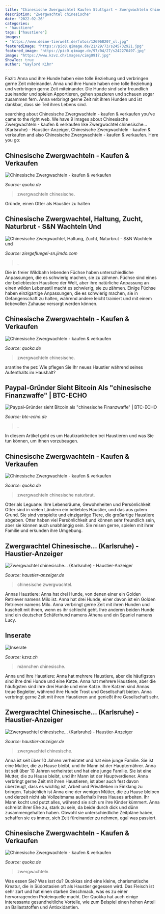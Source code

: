 ```yaml
---
title: "Chinesische Zwergwachtel Kaufen Stuttgart ~ Zwergwachteln Chinesische Naturbrut"
description: "Zwergwachtel chinesische"
date: "2022-02-26"
categories:
- "haustiere"
tags: ["haustiere"]
images:
- "https://www.deine-tierwelt.de/fotos/126960207_xl.jpg"
featuredImage: "https://pic0.qimage.de/21/29/73/s245732921.jpg"
featured_image: "https://pic0.qimage.de/97/04/27/s242270497.jpg"
image: "https://www.kzvz.ch/images/cimg0917.jpg"
ShowToc: true
author: "Gaylord Kihn"
---
```



Fazit: Anna und ihre Hunde haben eine tolle Beziehung und verbringen gerne Zeit miteinander.
Anna und ihre Hunde haben eine tolle Beziehung und verbringen gerne Zeit miteinander. Die Hunde sind sehr freundlich zueinander und spielen Apportieren, gehen spazieren und schauen sogar zusammen fern. Anna verbringt gerne Zeit mit ihren Hunden und ist dankbar, dass sie Teil ihres Lebens sind.

	

		
searching about Chinesische Zwergwachteln - kaufen &amp; verkaufen you've came to the right web. We have 9 Images about Chinesische Zwergwachteln - kaufen &amp; verkaufen like Zwergwachtel chinesische… (Karlsruhe) - Haustier-Anzeiger, Chinesische Zwergwachteln - kaufen &amp; verkaufen and also Chinesische Zwergwachteln - kaufen &amp; verkaufen. Here you go:
		
    
## Chinesische Zwergwachteln - Kaufen &amp; Verkaufen

<img loading=lazy src="https://pic0.qimage.de/89/81/69/r200698189.jpg" onerror="this.onerror=null;this.src='https://tse4.mm.bing.net/th?id=OIP.H0DEmWOjpr-U1wtXA0XbMAAAAA&amp;pid=15.1';" alt="Chinesische Zwergwachteln - kaufen &amp; verkaufen">

_Source: quoka.de_

>zwergwachteln chinesische. 

	

Gründe, einen Otter als Haustier zu halten

    
## Chinesische Zwergwachtel, Haltung, Zucht, Naturbrut - S&amp;N Wachteln Und

<img loading=lazy src="https://image.jimcdn.com/app/cms/image/transf/dimension=1920x400:format=jpg/path/s288646dd2e6dccb5/image/i78a7826886c634d4/version/1573204059/image.jpg" onerror="this.onerror=null;this.src='https://tse1.mm.bing.net/th?id=OIP.gquj43jA7TN2KUUrXMroZAAAAA&amp;pid=15.1';" alt="Chinesische Zwergwachtel, Haltung, Zucht, Naturbrut - S&amp;N Wachteln und">

_Source: ziergefluegel-sn.jimdo.com_

>. 

	

Die in freier Wildbahn lebenden Füchse haben unterschiedliche Anpassungen, die es schwierig machen, sie zu zähmen.
Füchse sind eines der beliebtesten Haustiere der Welt, aber ihre natürliche Anpassung an einen wilden Lebensstil macht es schwierig, sie zu zähmen. Einige Füchse haben einzigartige Anpassungen, die es schwierig machen, sie in Gefangenschaft zu halten, während andere leicht trainiert und mit einem liebevollen Zuhause versorgt werden können.

    
## Chinesische Zwergwachteln - Kaufen &amp; Verkaufen

<img loading=lazy src="https://pic0.qimage.de/97/04/27/s242270497.jpg" onerror="this.onerror=null;this.src='https://tse3.mm.bing.net/th?id=OIP.GmhueAhLlJtli0kFhWBhNAAAAA&amp;pid=15.1';" alt="Chinesische Zwergwachteln - kaufen &amp; verkaufen">

_Source: quoka.de_

>zwergwachteln chinesische. 

	

arantine the pet: Wie pflegen Sie Ihr neues Haustier während seines Aufenthalts im Haushalt?

    
## Paypal-Gründer Sieht Bitcoin Als &quot;chinesische Finanzwaffe&quot; | BTC-ECHO

<img loading=lazy src="https://www.btc-echo.de/wp-content/uploads/2021/04/shutterstock_1786145441-scaled.jpg" onerror="this.onerror=null;this.src='https://tse4.mm.bing.net/th?id=OIP.2J7DGCFcxAqWE570-8iKEwHaE8&amp;pid=15.1';" alt="Paypal-Gründer sieht Bitcoin als &quot;chinesische Finanzwaffe&quot; | BTC-ECHO">

_Source: btc-echo.de_

>. 

	

In diesem Artikel geht es um Hautkrankheiten bei Haustieren und was Sie tun können, um ihnen vorzubeugen.

    
## Chinesische Zwergwachteln - Kaufen &amp; Verkaufen

<img loading=lazy src="https://pic0.qimage.de/38/49/14/s242144938.jpg" onerror="this.onerror=null;this.src='https://tse1.mm.bing.net/th?id=OIP.MNYS62ZtyNZLVnlEzqonugAAAA&amp;pid=15.1';" alt="Chinesische Zwergwachteln - kaufen &amp; verkaufen">

_Source: quoka.de_

>zwergwachteln chinesische naturbrut. 

	

Otter als Leguane: Ihre Lebensräume, Gewohnheiten und Persönlichkeit
Otter sind in vielen Ländern ein beliebtes Haustier, und das aus gutem Grund. Sie sind verspielte und einzigartige Tiere, die großartige Haustiere abgeben. Otter haben viel Persönlichkeit und können sehr freundlich sein, aber sie können auch unabhängig sein. Sie reisen gerne, spielen mit ihrer Familie und erkunden ihre Umgebung.

    
## Zwergwachtel Chinesische… (Karlsruhe) - Haustier-Anzeiger

<img loading=lazy src="https://www.deine-tierwelt.de/fotos/126960207_xl.jpg" onerror="this.onerror=null;this.src='https://tse1.mm.bing.net/th?id=OIP.F8Eiwhf1diuglzx_4Ul2ggHaJ5&amp;pid=15.1';" alt="Zwergwachtel chinesische… (Karlsruhe) - Haustier-Anzeiger">

_Source: haustier-anzeiger.de_

>chinesische zwergwachtel. 

	

Annas Haustiere: Anna hat drei Hunde, von denen einer ein Golden Retriever namens Milo ist.
Anna hat drei Hunde, einer davon ist ein Golden Retriever namens Milo. Anna verbringt gerne Zeit mit ihren Hunden und kuschelt mit ihnen, wenn es ihr schlecht geht. Ihre anderen beiden Hunde sind ein deutscher Schäferhund namens Athena und ein Spaniel namens Lucy.

    
## Inserate

<img loading=lazy src="https://www.kzvz.ch/images/cimg0917.jpg" onerror="this.onerror=null;this.src='https://tse2.mm.bing.net/th?id=OIP.MzSl1iUpcQD7SGhIbKpdIgHaFj&amp;pid=15.1';" alt="Inserate">

_Source: kzvz.ch_

>männchen chinesische. 

	

Anna und ihre Haustiere: Anna hat mehrere Haustiere, aber die häufigsten sind ihre drei Hunde und eine Katze.
Anna hat mehrere Haustiere, aber die häufigsten sind ihre drei Hunde und eine Katze. Ihre Katzen sind Annas treue Begleiter, während ihre Hunde Trost und Gesellschaft bieten. Anna verbringt gerne Zeit mit ihren Haustieren und genießt ihre Gesellschaft sehr.

    
## Zwergwachtel Chinesische… (Karlsruhe) - Haustier-Anzeiger

<img loading=lazy src="https://www.deine-tierwelt.de/fotos/126960158_xl.jpg" onerror="this.onerror=null;this.src='https://tse2.mm.bing.net/th?id=OIP.Z3BZRquloRcjUVstSUZy_AHaHT&amp;pid=15.1';" alt="Zwergwachtel chinesische… (Karlsruhe) - Haustier-Anzeiger">

_Source: haustier-anzeiger.de_

>zwergwachtel chinesische. 

	

Anna ist seit über 10 Jahren verheiratet und hat eine junge Familie. Sie ist eine Mutter, die zu Hause bleibt, und ihr Mann ist der Haupternährer.
Anna ist seit über 10 Jahren verheiratet und hat eine junge Familie. Sie ist eine Mutter, die zu Hause bleibt, und ihr Mann ist der Hauptverdiener. Anna verbringt gerne Zeit mit ihren Haustieren, ist aber auch fest davon überzeugt, dass es wichtig ist, Arbeit und Privatleben in Einklang zu bringen. Tatsächlich ist Anna eine der wenigen Mütter, die zu Hause bleiben und derzeit nicht als Vollzeitmama außerhalb ihres Hauses arbeiten. Ihr Mann kocht und putzt alles, während sie sich um ihre Kinder kümmert. Anna schreibt ihrer Ehe zu, stark zu sein, da beide durch dick und dünn zusammengehalten haben. Obwohl sie unterschiedliche Zeitpläne haben, schaffen sie es immer, sich Zeit füreinander zu nehmen, egal was passiert.

    
## Chinesische Zwergwachteln - Kaufen &amp; Verkaufen

<img loading=lazy src="https://pic0.qimage.de/21/29/73/s245732921.jpg" onerror="this.onerror=null;this.src='https://tse3.mm.bing.net/th?id=OIP.KYn36rejWGNtv2KQdNVEMgAAAA&amp;pid=15.1';" alt="Chinesische Zwergwachteln - kaufen &amp; verkaufen">

_Source: quoka.de_

>zwergwachteln. 

	

Was essen Sie?
Was isst du?
Quokkas sind eine kleine, charismatische Kreatur, die in Südostasien oft als Haustier gegessen wird. Das Fleisch ist sehr zart und hat einen starken Geschmack, was es zu einer hervorragenden Proteinquelle macht. Der Quokka hat auch einige interessante gesundheitliche Vorteile, wie zum Beispiel einen hohen Anteil an Ballaststoffen und Antioxidantien.

